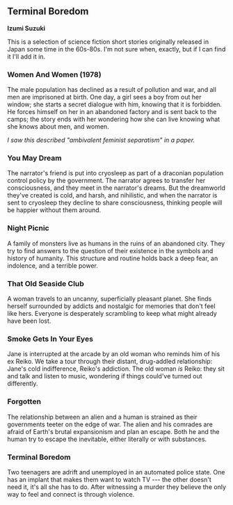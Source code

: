 ## Terminal Boredom

**Izumi Suzuki**

This is a selection of science fiction short stories originally released in
Japan some time in the 60s-80s. I'm not sure when, exactly, but if I can find
it I'll add it in.

### Women And Women (1978)

The male population has declined as a result of pollution and war, and all men
are imprisoned at birth. One day, a girl sees a boy from out her window; she
starts a secret dialogue with him, knowing that it is forbidden. He forces
himself on her in an abandoned factory and is sent back to the camps; the story
ends with her wondering how she can live knowing what she knows about men, and
women.

_I saw this described "ambivalent feminist separatism" in a paper._

### You May Dream

The narrator's friend is put into cryosleep as part of a draconian population
control policy by the government. The narrator agrees to transfer her
consciousness, and they meet in the narrator's dreams. But the dreamworld
they've created is cold, and harsh, and nihilistic, and when the narrator is
sent to cryosleep they decline to share consciousness, thinking people will be
happier without them around. 

### Night Picnic

A family of monsters live as humans in the ruins of an abandoned city. They try
to find answers to the question of their existence in the symbols and history
of humanity. This structure and routine holds back a deep fear, an indolence,
and a terrible power.

### That Old Seaside Club

A woman travels to an uncanny, superficially pleasant planet. She finds herself
surrounded by addicts and nostalgic for memories that don't feel like hers.
Everyone is desperately scrambling to keep what might already have been lost.

### Smoke Gets In Your Eyes

Jane is interrupted at the arcade by an old woman who reminds him of his ex
Reiko. We take a tour through their distant, drug-addled relationship: Jane's
cold indifference, Reiko's addiction. The old woman _is_ Reiko: they sit and
talk and listen to music, wondering if things could've turned out differently.


### Forgotten

The relationship between an alien and a human is strained as their governments
teeter on the edge of war. The alien and his comrades are afraid of Earth's
brutal expansionism and plan an escape. Both he and the human try to escape the
inevitable, either literally or with substances.

### Terminal Boredom

Two teenagers are adrift and unemployed in an automated police state. One has
an implant that makes them want to watch TV --- the other doesn't need it, it's
all she has to do. After witnessing a murder they believe the only way to feel
and connect is through violence.
